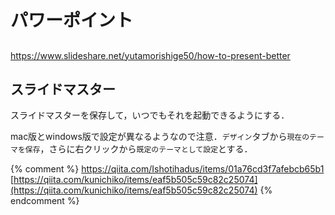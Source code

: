 

# パワーポイント

## 
https://www.slideshare.net/yutamorishige50/how-to-present-better


## スライドマスター

スライドマスターを保存して，いつでもそれを起動できるようにする．


mac版とwindows版で設定が異なるようなので注意．`デザイン`タブから`現在のテーマを保存`，さらに右クリックから`既定のテーマとして設定`とする．


{% comment %}
https://qiita.com/Ishotihadus/items/01a76cd3f7afebcb65b1
[https://qiita.com/kunichiko/items/eaf5b505c59c82c25074](https://qiita.com/kunichiko/items/eaf5b505c59c82c25074)
{% endcomment %}

